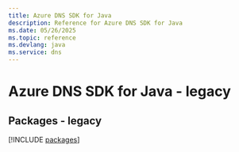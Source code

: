 ```yaml
---
title: Azure DNS SDK for Java
description: Reference for Azure DNS SDK for Java
ms.date: 05/26/2025
ms.topic: reference
ms.devlang: java
ms.service: dns
---
```

# Azure DNS SDK for Java - legacy
## Packages - legacy
[!INCLUDE [packages](dns-index.md)]